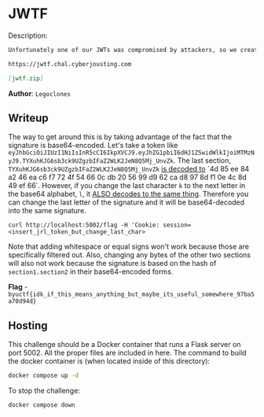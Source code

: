 # JWTF
Description:
```markdown
Unfortunately one of our JWTs was compromised by attackers, so we created a JWT Revocation List to ensure they can't use it anymore.

https://jwtf.chal.cyberjousting.com

[jwtf.zip]
```

**Author**: `Legoclones`

## Writeup
The way to get around this is by taking advantage of the fact that the signature is base64-encoded. Let's take a token like `eyJhbGciOiJIUzI1NiIsInR5cCI6IkpXVCJ9.eyJhZG1pbiI6dHJ1ZSwidWlkIjoiMTMzNyJ9.TYXuhKJG6sb3ck9UZgzbIFaZ2WLK2JeN8Q5Mj_UnvZk`. The last section, `TYXuhKJG6sb3ck9UZgzbIFaZ2WLK2JeN8Q5Mj_UnvZk` [is decoded to](https://gchq.github.io/CyberChef/#recipe=From_Base64('A-Za-z0-9%2B/%3D',true,false)To_Hex('Space',0)&input=VFlYdWhLSkc2c2IzY2s5VVpnemJJRmFaMldMSzJKZU44UTVNal9VbnZaaw&oeol=FF) `4d 85 ee 84 a2 46 ea c6 f7 72 4f 54 66 0c db 20 56 99 d9 62 ca d8 97 8d f1 0e 4c 8d 49 ef 66`. However, if you change the last character `k` to the next letter in the base64 alphabet, `l`, it [ALSO decodes to the same thing](https://gchq.github.io/CyberChef/#recipe=From_Base64('A-Za-z0-9%2B/%3D',true,false)To_Hex('Space',0)&input=VFlYdWhLSkc2c2IzY2s5VVpnemJJRmFaMldMSzJKZU44UTVNal9VbnZabA&oeol=FF). Therefore you can change the last letter of the signature and it will be base64-decoded into the same signature.

`curl http://localhost:5002/flag -H 'Cookie: session=<insert_jrl_token_but_change_last_char>`

Note that adding whitespace or equal signs won't work because those are specifically filtered out. Also, changing any bytes of the other two sections will also not work because the signature is based on the hash of `section1.section2` in their base64-encoded forms.

**Flag** - `byuctf{idk_if_this_means_anything_but_maybe_its_useful_somewhere_97ba5a70d94d}`

## Hosting
This challenge should be a Docker container that runs a Flask server on port 5002. All the proper files are included in here. The command to build the docker container is (when located inside of this directory):

```bash
docker compose up -d
```

To stop the challenge:
```bash
docker compose down
```